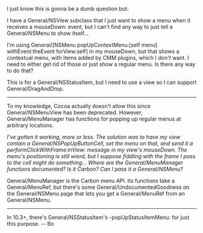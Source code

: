 

I just know this is gonna be a dumb question but:

I have a General/NSView subclass that I just want to show a menu when it receives a     mouseDown: event, but I can't find any way to just tell a General/NSMenu to show itself...

I'm using     General/[NSMenu popUpContextMenu:[self menu] withEvent:theEvent forView:self] in my mouseDown, but that shows a contextual menu, with items added by CMM plugins, which I *don't* want. I need to either get rid of those or just show a regular menu. Is there any way to do that?

This is for a General/NSStatusItem, but I need to use a view so I can support General/DragAndDrop.

----

To my knowledge, Cocoa actually doesn't allow this since General/NSMenuView has been deprecated. However, General/MenuManager has functions for popping up regular menus at arbitrary locations.

*I've gotten it working, more or less. The solution was to have my view contain a General/NSPopUpButtonCell, set the menu on that, and send it a     performClickWithFrame:inView: message in my view's mouseDown. The menu's positioning is still wierd, but I suppose fiddling with the frame I pass to the cell might do something... Where are the General/MenuManager functions documented? Is it Carbon? Can I pass it a General/NSMenu?*

General/MenuManager is the Carbon menu API. Its functions take a General/MenuRef, but there's some General/UndocumentedGoodness on the General/NSMenu page that lets you get a General/MenuRef from an General/NSMenu.

----

In 10.3+, there's General/NSStatusItem's     -popUpStatusItemMenu: for just this purpose.  -- Bo